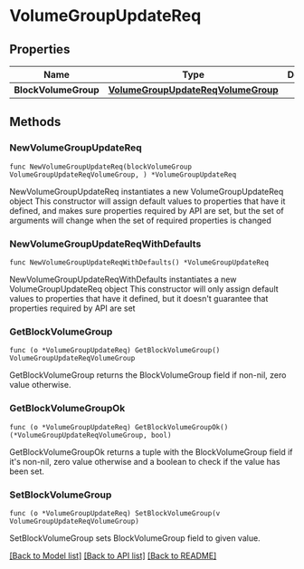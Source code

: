 # VolumeGroupUpdateReq

## Properties

Name | Type | Description | Notes
------------ | ------------- | ------------- | -------------
**BlockVolumeGroup** | [**VolumeGroupUpdateReqVolumeGroup**](VolumeGroupUpdateReqVolumeGroup.md) |  | 

## Methods

### NewVolumeGroupUpdateReq

`func NewVolumeGroupUpdateReq(blockVolumeGroup VolumeGroupUpdateReqVolumeGroup, ) *VolumeGroupUpdateReq`

NewVolumeGroupUpdateReq instantiates a new VolumeGroupUpdateReq object
This constructor will assign default values to properties that have it defined,
and makes sure properties required by API are set, but the set of arguments
will change when the set of required properties is changed

### NewVolumeGroupUpdateReqWithDefaults

`func NewVolumeGroupUpdateReqWithDefaults() *VolumeGroupUpdateReq`

NewVolumeGroupUpdateReqWithDefaults instantiates a new VolumeGroupUpdateReq object
This constructor will only assign default values to properties that have it defined,
but it doesn't guarantee that properties required by API are set

### GetBlockVolumeGroup

`func (o *VolumeGroupUpdateReq) GetBlockVolumeGroup() VolumeGroupUpdateReqVolumeGroup`

GetBlockVolumeGroup returns the BlockVolumeGroup field if non-nil, zero value otherwise.

### GetBlockVolumeGroupOk

`func (o *VolumeGroupUpdateReq) GetBlockVolumeGroupOk() (*VolumeGroupUpdateReqVolumeGroup, bool)`

GetBlockVolumeGroupOk returns a tuple with the BlockVolumeGroup field if it's non-nil, zero value otherwise
and a boolean to check if the value has been set.

### SetBlockVolumeGroup

`func (o *VolumeGroupUpdateReq) SetBlockVolumeGroup(v VolumeGroupUpdateReqVolumeGroup)`

SetBlockVolumeGroup sets BlockVolumeGroup field to given value.



[[Back to Model list]](../README.md#documentation-for-models) [[Back to API list]](../README.md#documentation-for-api-endpoints) [[Back to README]](../README.md)



